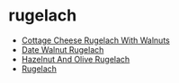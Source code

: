 # rugelach

 * [Cottage Cheese Rugelach With Walnuts](index/c/cottage-cheese-rugelach-with-walnuts-1575.json)
 * [Date Walnut Rugelach](index/d/date-walnut-rugelach-14530.json)
 * [Hazelnut And Olive Rugelach](index/h/hazelnut-and-olive-rugelach-231170.json)
 * [Rugelach](index/r/rugelach-51126600.json)
